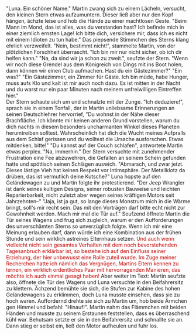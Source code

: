 "Luna. Ein schöner Name." Martin zwang sich zu einem Lächeln, versucht, den kleinen Stern etwas aufzumuntern. Dieser ließ aber nur den Kopf hängen, ächzte leise und hob die Hände zu einer machtlosen Geste.
"Beim Mann im Mond, das ist alles, was du verstanden hast? Ich befinde mich in einer ziemlich ernsten Lage! Ich bitte dich, versichere mir, dass ich es nicht mit einem Idioten zu tun habe." Das piepsende Stimmchen des Sterns klang ehrlich verzweifelt.
"Nein, bestimmt nicht!", stammelte Martin, von der plötzlichen Forschheit überrascht. "Ich bin mir nur nicht sicher, ob ich dir helfen kann."
"Na, da sind wir ja schon zu zweit.", seufzte der Stern. "Wenn wir noch diese Grendel aus dem Königreich von Dings mit ins Boot holen, dann können wir einen Club aufmachen. Hast du ein Gästezimmer?"
"Ein was?"
"Ein Gästezimmer, ein Zimmer für Gäste. Ich bin müde, habe Hunger, muss aufs Klo und kalt ist mir auch noch dazu. Es ist mitten in der Nacht und du warst nur ein paar Minuten nach meinem unfreiwilligen Eintreffen hier."  
Der Stern schaute sich um und schnalzte mit der Zunge.
"Ich deduziere!", sprach sie in einem Tonfall, der in Martin unliebsame Erinnerungen an seinen Deutschlehrer hervorrief, "Du wohnst in der Nähe dieser Brachfläche. Ich könnte mir keinen anderen Grund vorstellen, warum du dich nachts in diesem besonders uncharmanten Winkel dieses Planeten herumtreiben solltest. Wahrscheinlich hat dich die Wucht meines Aufpralls aus dem Schlaf gerissen und du wolltest die Ursache ausforschen. Etwas mitdenken, bitte!"
"Du kannst auf der Couch schlafen", antwortete Martin etwas perplex.
"Na, immerhin."
Der Stern versuchte mit zunehmender Frustration eine Fee abzuwehren, die Gefallen an seinem Schein gefunden hatte und spöttisch seinen Schlägen auswich.
"Abmarsch, und zwar jetzt. Dieses lästige Vieh hat keinen Respekt vor Intimsphäre. Der Metallklotz da drüben, das ist vermutlich deine Kutsche?" Luna hopste auf den Geländewagen zu und Martin folgte ihr protestierend.
"Der Jeep Wrangler ist dank seines kultigen Designs, seiner robusten Bauweise und leichten Reparierbarkeit, nicht zuletzt aber wegen seines kräftigen Motors seit Jahrzehnten–"
"Jaja, ist ja gut, so lange dieses Monstrum mich in die Wärme bringt, soll's mir recht sein. Das mit den Vorträgen darf bitte echt nicht zur Gewohnheit werden. Mach mir mal die Tür auf."
Seufzend öffnete Martin die Tür seines Wagens und frug sich zugleich, warum er den Aufforderungen des unverschämten Sterns so unverzüglich folgte. Wenn ich mir eine Meinung erlauben darf, dann würde ich eine Kombination aus der frühen Stunde und sein wirklich astreines Elternhaus setzen. <font color="#c00000">Und auch wenn vielleicht nicht sein gesamtes Verhalten mit dem noch bevorstehenden Tagesanbruch erklärbar ist, so bestehe ich auf den Einfluss seiner Erziehung, der hier unbewusst eine Rolle zuteil wurde. Im Zuge meiner Recherchen hatte ich nämlich das Vergnügen, Martins Eltern kennen zu lernen, ein wirklich ordentliches Paar mit hervorragenden Manieren, das möchte ich auch einmal gesagt haben! </font>
Aber weiter im Text: Martin seufzte also, öffnete die Tür des Wagens und Luna versuchte in den Beifahrersitz zu klettern. Ächzend bemühte sie sich, die Stufen zur Kabine des hohen Geländewagens zu erklimmen, doch Luna musste einsehen, dass sie zu hoch waren. Auffordernd drehte sie sich zu Martin um, hob beide Ärmchen gen Himmel und befahl: "Hinauf!". Martin nahm das Flämmchen mit beiden Händen und musste zu seinem Erstaunen feststellen, dass es überraschend kühl war. Behutsam setzte er sie in den Beifahrersitz und schnallte sie an. Dann stieg er selbst ein, ließ den Motor aufheulen und fuhr los.
